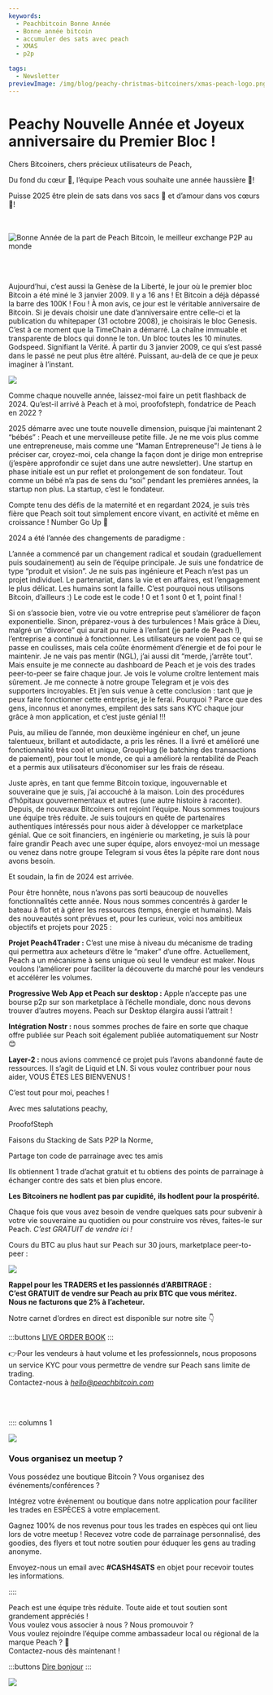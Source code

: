 ```yaml
---
keywords:
  - Peachbitcoin Bonne Année
  - Bonne année bitcoin
  - accumuler des sats avec peach
  - XMAS
  - p2p

tags:
  - Newsletter
previewImage: /img/blog/peachy-christmas-bitcoiners/xmas-peach-logo.png
---
```


# Peachy Nouvelle Année et Joyeux anniversaire du Premier Bloc !


Chers Bitcoiners, chers précieux utilisateurs de Peach,

Du fond du cœur 🧡, l’équipe Peach vous souhaite une année haussière 🐃!

Puisse 2025 être plein de sats dans vos sacs 🌽 et d’amour dans vos cœurs 💜!

<br><br>
<img src="/img/blog/Peachy-New-Year/happynewyear.gif" alt="Bonne Année de la part de Peach Bitcoin, le meilleur exchange P2P au monde" style="display: block; margin: auto;">

<br><br>

Aujourd’hui, c’est aussi la Genèse de la Liberté, le jour où le premier bloc Bitcoin a été miné le 3 janvier 2009. Il y a 16 ans ! Et Bitcoin a déjà dépassé la barre des 100K ! Fou ! À mon avis, ce jour est le véritable anniversaire de Bitcoin. Si je devais choisir une date d’anniversaire entre celle-ci et la publication du whitepaper (31 octobre 2008), je choisirais le bloc Genesis. C’est à ce moment que la TimeChain a démarré. La chaîne immuable et transparente de blocs qui donne le ton. Un bloc toutes les 10 minutes. Godspeed. Signifiant la Vérité. À partir du 3 janvier 2009, ce qui s’est passé dans le passé ne peut plus être altéré. Puissant, au-delà de ce que je peux imaginer à l’instant.

![](/img/blog/Peachy-New-Year/thetimesbitcoin.png)

Comme chaque nouvelle année, laissez-moi faire un petit flashback de 2024. Qu’est-il arrivé à Peach et à moi, proofofsteph, fondatrice de Peach en 2022 ?

2025 démarre avec une toute nouvelle dimension, puisque j’ai maintenant 2 “bébés” : Peach et une merveilleuse petite fille. Je ne me vois plus comme une entrepreneuse, mais comme une “Maman Entrepreneuse”! Je tiens à le préciser car, croyez-moi, cela change la façon dont je dirige mon entreprise (j’espère approfondir ce sujet dans une autre newsletter). Une startup en phase initiale est un pur reflet et prolongement de son fondateur. Tout comme un bébé n’a pas de sens du “soi” pendant les premières années, la startup non plus. La startup, c’est le fondateur.

Compte tenu des défis de la maternité et en regardant 2024, je suis très fière que Peach soit tout simplement encore vivant, en activité et même en croissance ! Number Go Up 🚀

2024 a été l’année des changements de paradigme :

L’année a commencé par un changement radical et soudain (graduellement puis soudainement) au sein de l’équipe principale. Je suis une fondatrice de type “produit et vision”. Je ne suis pas ingénieure et Peach n’est pas un projet individuel. Le partenariat, dans la vie et en affaires, est l’engagement le plus délicat. Les humains sont la faille. C’est pourquoi nous utilisons Bitcoin, d’ailleurs :) Le code est le code ! 0 et 1 sont 0 et 1, point final !

Si on s’associe bien, votre vie ou votre entreprise peut s’améliorer de façon exponentielle. Sinon, préparez-vous à des turbulences ! Mais grâce à Dieu, malgré un “divorce” qui aurait pu nuire à l’enfant (je parle de Peach !), l’entreprise a continué à fonctionner. Les utilisateurs ne voient pas ce qui se passe en coulisses, mais cela coûte énormément d’énergie et de foi pour le maintenir. Je ne vais pas mentir (NGL), j’ai aussi dit “merde, j’arrête tout”. Mais ensuite je me connecte au dashboard de Peach et je vois des trades peer-to-peer se faire chaque jour. Je vois le volume croître lentement mais sûrement. Je me connecte à notre groupe Telegram et je vois des supporters incroyables. Et j’en suis venue à cette conclusion : tant que je peux faire fonctionner cette entreprise, je le ferai. Pourquoi ? Parce que des gens, inconnus et anonymes, empilent des sats sans KYC chaque jour grâce à mon application, et c’est juste génial !!!

Puis, au milieu de l’année, mon deuxième ingénieur en chef, un jeune talentueux, brillant et autodidacte, a pris les rênes. Il a livré et amélioré une fonctionnalité très cool et unique, GroupHug (le batching des transactions de paiement), pour tout le monde, ce qui a amélioré la rentabilité de Peach et a permis aux utilisateurs d’économiser sur les frais de réseau.

Juste après, en tant que femme Bitcoin toxique, ingouvernable et souveraine que je suis, j’ai accouché à la maison. Loin des procédures d’hôpitaux gouvernementaux et autres (une autre histoire à raconter). Depuis, de nouveaux Bitcoiners ont rejoint l’équipe. Nous sommes toujours une équipe très réduite. Je suis toujours en quête de partenaires authentiques intéressés pour nous aider à développer ce marketplace génial. Que ce soit financiers, en ingénierie ou marketing, je suis là pour faire grandir Peach avec une super équipe, alors envoyez-moi un message ou venez dans notre groupe Telegram si vous êtes la pépite rare dont nous avons besoin.

Et soudain, la fin de 2024 est arrivée.

Pour être honnête, nous n’avons pas sorti beaucoup de nouvelles fonctionnalités cette année. Nous nous sommes concentrés à garder le bateau à flot et à gérer les ressources (temps, énergie et humains). Mais des nouveautés sont prévues et, pour les curieux, voici nos ambitieux objectifs et projets pour 2025 :

**Projet Peach4Trader :** C’est une mise à niveau du mécanisme de trading qui permettra aux acheteurs d’être le “maker” d’une offre. Actuellement, Peach a un mécanisme à sens unique où seul le vendeur est maker. Nous voulons l’améliorer pour faciliter la découverte du marché pour les vendeurs et accélérer les volumes.<br>

**Progressive Web App et Peach sur desktop :** Apple n’accepte pas une bourse p2p sur son marketplace à l’échelle mondiale, donc nous devons trouver d’autres moyens. Peach sur Desktop élargira aussi l’attrait !<br>

**Intégration Nostr :** nous sommes proches de faire en sorte que chaque offre publiée sur Peach soit également publiée automatiquement sur Nostr 😊<br>

**Layer-2 :** nous avions commencé ce projet puis l’avons abandonné faute de ressources. Il s’agit de Liquid et LN. Si vous voulez contribuer pour nous aider, VOUS ÊTES LES BIENVENUS !<br>

C’est tout pour moi, peaches !

Avec mes salutations peachy,

ProofofSteph

Faisons du Stacking de Sats P2P la Norme,

Partage ton code de parrainage avec tes amis

Ils obtiennent 1 trade d’achat gratuit et tu obtiens des points de parrainage à échanger contre des sats et bien plus encore.

**Les Bitcoiners ne hodlent pas par cupidité,**
**ils hodlent pour la prospérité.**

Chaque fois que vous avez besoin de vendre quelques sats pour subvenir à votre vie souveraine au quotidien ou pour construire vos rêves, faites-le sur Peach. *C’est GRATUIT de vendre ici !*

Cours du BTC au plus haut sur Peach sur 30 jours, marketplace peer-to-peer :

![](/img/blog/Peachy-New-Year/alltimehigh.png)

**Rappel pour les TRADERS et les passionnés d’ARBITRAGE :**  
**C’est GRATUIT de vendre sur Peach au prix BTC que vous méritez.**  
**Nous ne facturons que 2% à l’acheteur.**

Notre carnet d’ordres en direct est disponible sur notre site 👇

:::buttons
[LIVE ORDER BOOK](../../kycfree-orderbook/)
:::

👉Pour les vendeurs à haut volume et les professionnels, nous proposons un service KYC pour vous permettre de vendre sur Peach sans limite de trading.  
Contactez-nous à [*hello@peachbitcoin.com*](mailto:hello@peachbitcoin.com)

<br><br>

:::: columns 1

![](/img/blog/Peachy-New-Year/meetupeach.png)

<div>
        <h3>Vous organisez un meetup ?</h3>
        Vous possédez une boutique Bitcoin ?
        Vous organisez des événements/conférences ?

Intégrez votre événement ou boutique dans notre application pour faciliter les trades en ESPÈCES à votre emplacement.

Gagnez 100% de nos revenus pour tous les trades en espèces qui ont lieu lors de votre meetup !
Recevez votre code de parrainage personnalisé, des goodies, des flyers et tout notre soutien pour éduquer les gens au trading anonyme.

Envoyez-nous un email avec **#CASH4SATS** en objet pour recevoir toutes les informations.
</div>
::::

Peach est une équipe très réduite. Toute aide et tout soutien sont grandement appréciés !  
Vous voulez vous associer à nous ? Nous promouvoir ?  
Vous voulez rejoindre l’équipe comme ambassadeur local ou régional de la marque Peach ? 👀  
Contactez-nous dès maintenant !

:::buttons
[Dire bonjour](mailto:hello@peachbitcoin.com)
:::

![](/img/blog/Peachy-New-Year/p2peach.png)
